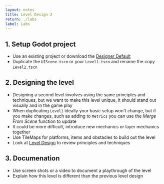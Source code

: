 ```yaml
---
layout: notes
title: Level Design 2
return: ./labs
label: Labs
---
```


<!-- <iframe width="560" height="315" src="https://www.youtube.com/embed/?rel=0" frameborder="0" allowfullscreen></iframe> -->

## 1. Setup Godot project
- Use an existing project or download the [Designer Default](./Designer_Default.zip)
- Duplicate the `UIScene.tscn` or your `Level1.tscn` and rename the copy `Level2.tscn`

## 2. Designing the level
- Designing a second level involves using the same principles and techniques, but we want to make this level unique, it should stand out visually and in the game play
- When duplicating `Level1` ideally your basic setup won't change, but if you make changes, such as adding to `Metrics` you can use the *Merge From Scene* function to update
- It could be more difficult, introduce new mechanics or layer mechanics together
- Use TileMaps for platforms, items and obstacles to build out the level
- Look at [Level Design](./3-1_Level_Design) to review principles and techniques

## 3. Documenation
- Use screen shots or a video to document a playthrough of the level
- Explain how this level is different than the previous level design